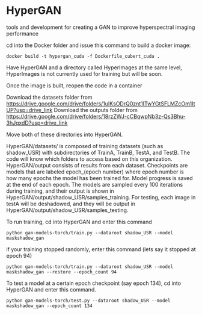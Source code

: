 # HyperGAN
tools and development for creating a GAN to improve hyperspectral imaging performance


cd into the Docker folder and issue this command to build a docker image:

`docker build -t hypergan_cuda -f Dockerfile_cubert_cuda .`

Have HyperGAN and a directory called HyperImages at the same level, HyperImages is not currently used for training but will be soon. 

Once the image is built, reopen the code in a container

Download the datasets folder from https://drive.google.com/drive/folders/1uIKsODrQ0znt1ITwYGtSFLMZcOm1ItUP?usp=drive_link
Download the outputs folder from https://drive.google.com/drive/folders/18rzZWJ-cCBqwpNb3z-Qs3Bhu-3hJqxdD?usp=drive_link

Move both of these directories into HyperGAN. 

HyperGAN/datasets/ is composed of training datasets (such as shadow_USR) with subdirectories of TrainA, TrainB, TestA, and TestB. The code will know which folders to access based on this organization. HyperGAN/output consists of results from each dataset. Checkpoints are models that are labeled epoch_(epoch number) where epoch number is how many epochs the model has been trained for. Model progress is saved at the end of each epoch. The models are sampled every 100 iterations during training, and their output is shown in HyperGAN/output/shadow_USR/samples_training. For testing, each image in testA will be deshadowed, and they will be output in HyperGAN/output/shadow_USR/samples_testing.


To run training, cd into HyperGAN and enter this command

`python gan-models-torch/train.py --dataroot shadow_USR --model maskshadow_gan`

if your training stopped randomly, enter this command (lets say it stopped at epoch 94)

`python gan-models-torch/train.py --dataroot shadow_USR --model maskshadow_gan --restore --epoch_count 94`

To test a model at a certain epoch checkpoint (say epoch 134), cd into HyperGAN and enter this command.

`python gan-models-torch/test.py --dataroot shadow_USR --model maskshadow_gan --epoch_count 134`



